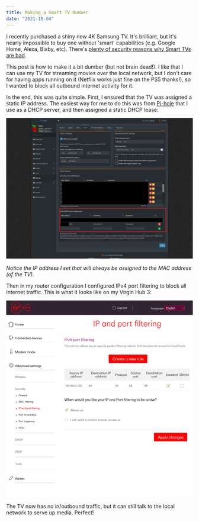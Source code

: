 ```yaml
---
title: Making a Smart TV Dumber
date: "2021-10-04"
---
```


I recently purchased a shiny new 4K Samsung TV. It's brilliant, but it's nearly impossible to buy one without 'smart' capabilities (e.g. Google Home, Alexa, Bixby, etc). There's <a href="https://www.kaspersky.co.uk/resource-center/threats/is-your-smart-tv-spying-on-you" target="_blank">plenty of security reasons why Smart TVs are bad</a>.

This post is how to make it a bit dumber (but not brain dead!). I like that I can use my TV for streaming movies over the local network, but I don't care for having apps running on it (Netflix works just fine on the PS5 thanks!), so I wanted to block all outbound internet activity for it.

In the end, this was quite simple. First, I ensured that the TV was assigned a static IP address. The easiest way for me to do this was from <a href="https://pi-hole.net/" target="_blank">Pi-hole</a> that I use as a DHCP server, and then assigned a static DHCP lease:

![Pi-hole static IP address assignment](./pihole-dhcp.png "Pi-hole static IP address assignment")

*Notice the IP address I set that will always be assigned to the MAC address (of the TV).*

Then in my router configuration I configured IPv4 port filtering to block all internet traffic. This is what it looks like on my Virgin Hub 3:

![Virgin Hub 3 IPv4 IP Filtering](./virgin-ipfiltering.png "Virgin Hub 3 IPv4 IP Filtering")



The TV now has no in/outbound traffic, but it can still talk to the local network to serve up media. Perfect!